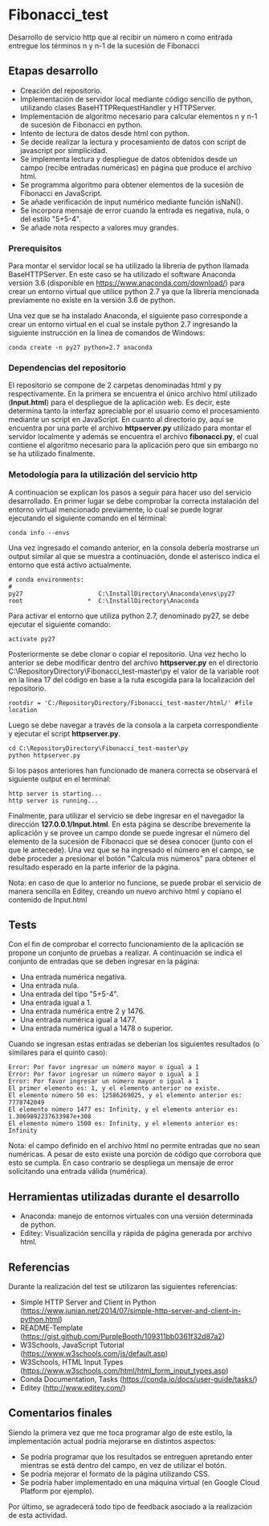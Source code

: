 # Fibonacci_test
Desarrollo de servicio http que al recibir un número n como entrada entregue los términos n y n-1 de la sucesión de Fibonacci

## Etapas desarrollo

* Creación del repositorio.
* Implementación de servidor local mediante código sencillo de python, utilizando clases BaseHTTPRequestHandler y HTTPServer.
* Implementación de algoritmo necesario para calcular elementos n y n-1 de sucesión de Fibonacci en python.
* Intento de lectura de datos desde html con python.
* Se decide realizar la lectura y procesamiento de datos con script de javascript por simplicidad.
* Se implementa lectura y despliegue de datos obtenidos desde un campo (recibe entradas numéricas) en página que produce el archivo html.
* Se programma algoritmo para obtener elementos de la sucesión de Fibonacci en JavaScript.
* Se añade verificación de input numérico mediante función isNaN().
* Se incorpora mensaje de error cuando la entrada es negativa, nula, o del estilo "5+5-4".
* Se añade nota respecto a valores muy grandes.

### Prerequisitos
Para montar el servidor local se ha utilizado la librería de python llamada BaseHTTPServer. En este caso se ha utilizado el software Anaconda versión 3.6 (disponible en https://www.anaconda.com/download/) para crear un entorno virtual que utilice python 2.7 ya que la librería mencionada previamente no existe en la versión 3.6 de python.

Una vez que se ha instalado Anaconda, el siguiente paso corresponde a crear un entorno virtual en el cual se instale python 2.7 ingresando la siguiente instrucción en la linea de comandos de Windows:

```
conda create -n py27 python=2.7 anaconda
```

### Dependencias del repositorio
El repositorio se compone de 2 carpetas denominadas html y py respectivamente. En la primera se encuentra el único archivo html utilizado (**Input.html**) para el despliegue de la aplicación web. Es decir, este determina tanto la interfaz apreciable por el usuario como el procesamiento mediante un script en JavaScript. En cuanto al directorio py, aquí se encuentra por una parte el archivo **httpserver.py** utilizado para montar el servidor localmente y además se encuentra el archivo **fibonacci.py**, el cual contiene el algoritmo necesario para la aplicación pero que sin embargo no se ha utilizado finalmente.


### Metodología para la utilización del servicio http

A continuación se explican los pasos a seguir para hacer uso del servicio desarrollado. En primer lugar se debe comprobar la correcta instalación del entorno virtual mencionado previamente, lo cual se puede lograr ejecutando el siguiente comando en el términal:
```
conda info --envs
```
Una vez ingresado el comando anterior, en la consola debería mostrarse un output similar al que se muestra a continuación, donde el asterisco indica el entorno que está activo actualmente. 
```
# conda environments:
#
py27                     C:\InstallDirectory\Anaconda\envs\py27
root                  *  C:\InstallDirectory\Anaconda
```
Para activar el entorno que utiliza python 2.7, denominado py27, se debe ejecutar el siguiente comando:
```
activate py27
```
Posteriormente se debe clonar o copiar el repositorio. Una vez hecho lo anterior se debe modificar dentro del archivo **httpserver.py** en el directorio C:\RepositoryDirectory\Fibonacci_test-master\py el valor de la variable root en la línea 17 del código en base a la ruta escogida para la localización del repositorio.
```
rootdir = 'C:/RepositoryDirectory/Fibonacci_test-master/html/' #file location
```
Luego se debe navegar a través de la consola a la carpeta correspondiente y ejecutar el script **httpserver.py**.
```
cd C:\RepositoryDirectory\Fibonacci_test-master\py
python httpserver.py
```
Si los pasos anteriores han funcionado de manera correcta se observará el siguiente output en el terminal:

```
http server is starting...
http server is running...

```
Finalmente, para utilizar el servicio se debe ingresar en el navegador la dirección **127.0.0.1/Input.html**. En esta página se describe brevemente la aplicación y se provee un campo donde se puede ingresar el número del elemento de la sucesión de Fibonacci que se desea conocer (junto con el que le antecede). Una vez que se ha ingresado el número en el campo, se debe proceder a presionar el botón "Calcula mis números" para obtener el resultado esperado en la parte inferior de la página.

Nota: en caso de que lo anterior no funcione, se puede probar el servicio de manera sencilla en Editey, creando un nuevo archivo html y copiano el contenido de Input.html


## Tests

Con el fin de comprobar el correcto funcionamiento de la aplicación se propone un conjunto de pruebas a realizar. A continuación se indica el conjunto de entradas que se deben ingresar en la página:

* Una entrada numérica negativa.
* Una entrada nula.
* Una entrada del tipo "5+5-4".
* Una entrada igual a 1.
* Una entrada numérica entre 2 y 1476.
* Una entrada numérica igual a 1477.
* Una entrada numérica igual a 1478 o superior.

Cuando se ingresan estas entradas se deberían los siguientes resultados (o similares para el quinto caso):
```
Error: Por favor ingresar un número mayor o igual a 1
Error: Por favor ingresar un número mayor o igual a 1
Error: Por favor ingresar un número mayor o igual a 1
El primer elemento es: 1, y el elemento anterior no existe.
El elemento número 50 es: 12586269025, y el elemento anterior es: 7778742049
El elemento número 1477 es: Infinity, y el elemento anterior es: 1.3069892237633987e+308
El elemento número 1500 es: Infinity, y el elemento anterior es: Infinity
```
Nota: el campo definido en el archivo html no permite entradas que no sean numéricas. A pesar de esto existe una porción de código que corrobora que esto se cumpla. En caso contrario se despliega un mensaje de error solicitando una entrada válida (numérica).


## Herramientas utilizadas durante el desarrollo

* Anaconda: manejo de entornos virtuales con una versión determinada de python.
* Editey: Visualización sencilla y rápida de página generada por archivo html.

## Referencias

Durante la realización del test se utilizaron las siguientes referencias:

* Simple HTTP Server and Client in Python (https://www.junian.net/2014/07/simple-http-server-and-client-in-python.html)
* README-Template (https://gist.github.com/PurpleBooth/109311bb0361f32d87a2)
* W3Schools, JavaScript Tutorial (https://www.w3schools.com/js/default.asp)
* W3Schools, HTML Input Types (https://www.w3schools.com/html/html_form_input_types.asp)
* Conda Documentation, Tasks (https://conda.io/docs/user-guide/tasks/)
* Editey (http://www.editey.com/)


## Comentarios finales

Siendo la primera vez que me toca programar algo de este estilo, la implementación actual podría mejorarse en distintos aspectos:

* Se podría programar que los resultados se entreguen apretando enter mientras se está dentro del campo, en vez de utilizar el botón.
* Se podría mejorar el formato de la página utilizando CSS.
* Se podría haber implementado en una máquina virtual (en Google Cloud Platform por ejemplo).

Por último, se agradecerá todo tipo de feedback asociado a la realización de esta actividad.





